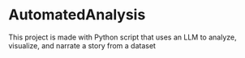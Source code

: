 # AutomatedAnalysis
This project is made with Python script that uses an LLM to analyze, visualize, and narrate a story from a dataset
